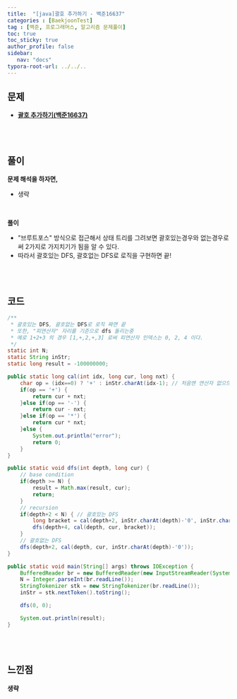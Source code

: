 ```yaml
---
title:  "[java]괄호 추가하기 - 백준16637"
categories : [BaekjoonTest]
tag : [백준, 프로그래머스, 알고리즘 문제풀이]
toc: true
toc_sticky: true
author_profile: false
sidebar:
   nav: "docs"
typora-root-url: ../../..
---
```




## 문제

* **[괄호 추가하기(백준16637)](https://www.acmicpc.net/problem/16637)**

<br><br>

## 풀이

**문제 해석을 하자면,**

* 생략

<br>

**풀이**

* "브루트포스" 방식으로 접근해서 상태 트리를 그려보면 괄호있는경우와 없는경우로써 2가지로 가지치기가 됨을 알 수 있다.
* 따라서 괄호있는 DFS, 괄호없는 DFS로 로직을 구현하면 끝!


<br><br>

## 코드

```java
/**
 * 괄호있는 DFS, 괄호없는 DFS로 로직 짜면 끝
 * 또한, "피연산자" 자리를 기준으로 dfs 돌리는중
 * 예로 1+2+3 의 경우 [1,+,2,+,3] 로써 피연산자 인덱스는 0, 2, 4 이다.
 */
static int N;
static String inStr;
static long result = -100000000;

public static long cal(int idx, long cur, long nxt) {
    char op = (idx==0) ? '+' : inStr.charAt(idx-1); // 처음엔 연산자 없으므로 '+'를 초기값으로 사용(어차피 cur이 0이라 문제없음)
    if(op == '+') {
        return cur + nxt;
    }else if(op == '-') {
        return cur - nxt;
    }else if(op == '*') {
        return cur * nxt;
    }else {
        System.out.println("error");
        return 0;
    }
}

public static void dfs(int depth, long cur) {
    // base condition
    if(depth >= N) {
        result = Math.max(result, cur);
        return;
    }
    // recursion
    if(depth+2 < N) { // 괄호있는 DFS
        long bracket = cal(depth+2, inStr.charAt(depth)-'0', inStr.charAt(depth+2)-'0');
        dfs(depth+4, cal(depth, cur, bracket));
    }
    // 괄호없는 DFS
    dfs(depth+2, cal(depth, cur, inStr.charAt(depth)-'0'));
}

public static void main(String[] args) throws IOException {
    BufferedReader br = new BufferedReader(new InputStreamReader(System.in));
    N = Integer.parseInt(br.readLine());
    StringTokenizer stk = new StringTokenizer(br.readLine());
    inStr = stk.nextToken().toString();

    dfs(0, 0);

    System.out.println(result);
}
```

<br>**<br>**

## **느낀점**

**생략**
